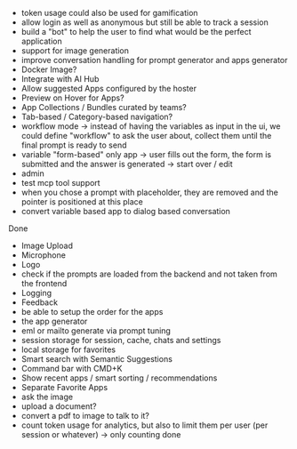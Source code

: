 - token usage could also be used for gamification
- allow login as well as anonymous but still be able to track a session
- build a "bot" to help the user to find what would be the perfect application
- support for image generation
- improve conversation handling for prompt generator and apps generator
- Docker Image?
- Integrate with AI Hub
- Allow suggested Apps configured by the hoster
- Preview on Hover for Apps?
- App Collections / Bundles curated by teams?
- Tab-based / Category-based navigation?
- workflow mode -> instead of having the variables as input in the ui, we could define "workflow" to ask the user about, collect them until the final prompt is ready to send
- variable "form-based" only app -> user fills out the form, the form is submitted and the answer is generated -> start over / edit 
- admin 
- test mcp tool support
- when you chose a prompt with placeholder, they are removed and the pointer is positioned at this place
- convert variable based app to dialog based conversation


Done
- Image Upload
- Microphone
- Logo
- check if the prompts are loaded from the backend and not taken from the frontend
- Logging
- Feedback
- be able to setup the order for the apps
- the app generator
- eml or mailto generate via prompt tuning
- session storage for session, cache, chats and settings
- local storage for favorites
- Smart search with Semantic Suggestions
- Command bar with CMD+K
- Show recent apps / smart sorting / recommendations
- Separate Favorite Apps
- ask the image
- upload a document?
- convert a pdf to image to talk to it?
- count token usage for analytics, but also to limit them per user (per session or whatever) -> only counting done





